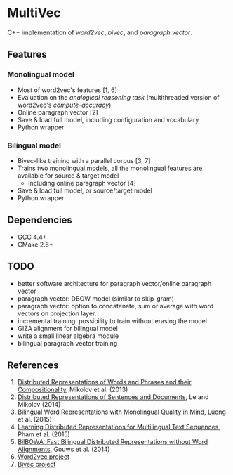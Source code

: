 # MultiVec
C++ implementation of *word2vec*, *bivec*, and *paragraph vector*.

## Features

### Monolingual model
* Most of word2vec's features [1, 6]
* Evaluation on the *analogical reasoning task* (multithreaded version of word2vec's *compute-accuracy*)
* Online paragraph vector [2]
* Save & load full model, including configuration and vocabulary
* Python wrapper

### Bilingual model
* Bivec-like training with a parallel corpus [3, 7]
* Trains two monolingual models, all the monolingual features are available
    for source & target model
    * Including online paragraph vector [4]
* Save & load full model, or source/target model
* Python wrapper

## Dependencies
* GCC 4.4+
* CMake 2.6+

## TODO
* better software architecture for paragraph vector/online paragraph vector
* paragraph vector: DBOW model (similar to skip-gram)
* paragraph vector: option to concatenate, sum or average with word vectors on projection layer.
* incremental training: possibility to train without erasing the model
* GIZA alignment for bilingual model
* write a small linear algebra module
* bilingual paragraph vector training

## References
1. [Distributed Representations of Words and Phrases and their Compositionality](http://arxiv.org/abs/1310.4546), Mikolov et al. (2013)
2. [Distributed Representations of Sentences and Documents](http://arxiv.org/abs/1405.4053), Le and Mikolov (2014)
3. [Bilingual Word Representations with Monolingual Quality in Mind](http://stanford.edu/~lmthang/bivec/), Luong et al. (2015)
4. [Learning Distributed Representations for Multilingual Text Sequences](http://www.aclweb.org/anthology/W15-1512), Pham et al. (2015)
5. [BilBOWA: Fast Bilingual Distributed Representations without Word Alignments](http://arxiv.org/abs/1410.2455), Gouws et al. (2014)
6. [Word2vec project](https://code.google.com/p/word2vec/)
7. [Bivec project](http://stanford.edu/~lmthang/bivec/)
